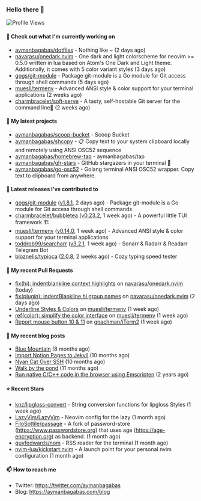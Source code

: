 ### Hello there 👋

![Profile Views](https://komarev.com/ghpvc/?username=aymanbagabas&label=PROFILE+VIEWS)

#### 👷 Check out what I'm currently working on

- [aymanbagabas/dotfiles](https://github.com/aymanbagabas/dotfiles) - Nothing like ~ (2 days ago)
- [navarasu/onedark.nvim](https://github.com/navarasu/onedark.nvim) - One dark and light colorscheme for neovim &gt;= 0.5.0 written in lua based on Atom&#39;s One Dark and Light theme. Additionally, it comes with 5 color variant styles (3 days ago)
- [gogs/git-module](https://github.com/gogs/git-module) - Package git-module is a Go module for Git access through shell commands (5 days ago)
- [muesli/termenv](https://github.com/muesli/termenv) - Advanced ANSI style &amp; color support for your terminal applications (2 weeks ago)
- [charmbracelet/soft-serve](https://github.com/charmbracelet/soft-serve) - A tasty, self-hostable Git server for the command line🍦 (2 weeks ago)

#### 🌱 My latest projects

- [aymanbagabas/scoop-bucket](https://github.com/aymanbagabas/scoop-bucket) - Scoop Bucket
- [aymanbagabas/shcopy](https://github.com/aymanbagabas/shcopy) - 📋 Copy text to your system clipboard locally and remotely using ANSI OSC52 sequence
- [aymanbagabas/homebrew-tap](https://github.com/aymanbagabas/homebrew-tap) - aymanbagabas/tap
- [aymanbagabas/gh-stars](https://github.com/aymanbagabas/gh-stars) - GitHub stargazers in your terminal 🌟
- [aymanbagabas/go-osc52](https://github.com/aymanbagabas/go-osc52) - Golang terminal ANSI OSC52 wrapper. Copy text to clipboard from anywhere.

#### 🔭 Latest releases I've contributed to

- [gogs/git-module](https://github.com/gogs/git-module) ([v1.8.1](https://github.com/gogs/git-module/releases/tag/v1.8.1), 2 days ago) - Package git-module is a Go module for Git access through shell commands
- [charmbracelet/bubbletea](https://github.com/charmbracelet/bubbletea) ([v0.23.2](https://github.com/charmbracelet/bubbletea/releases/tag/v0.23.2), 1 week ago) - A powerful little TUI framework 🏗
- [muesli/termenv](https://github.com/muesli/termenv) ([v0.14.0](https://github.com/muesli/termenv/releases/tag/v0.14.0), 1 week ago) - Advanced ANSI style &amp; color support for your terminal applications
- [toddrob99/searcharr](https://github.com/toddrob99/searcharr) ([v3.2.1](https://github.com/toddrob99/searcharr/releases/tag/v3.2.1), 1 week ago) - Sonarr &amp; Radarr &amp; Readarr Telegram Bot
- [bloznelis/typioca](https://github.com/bloznelis/typioca) ([2.0.8](https://github.com/bloznelis/typioca/releases/tag/2.0.8), 2 weeks ago) - Cozy typing speed tester

#### 🔨 My recent Pull Requests

- [fix(hi): indentblankline context highlights](https://github.com/navarasu/onedark.nvim/pull/145) on [navarasu/onedark.nvim](https://github.com/navarasu/onedark.nvim) (today)
- [fix(plugin): indentBlankline hl group names](https://github.com/navarasu/onedark.nvim/pull/143) on [navarasu/onedark.nvim](https://github.com/navarasu/onedark.nvim) (2 days ago)
- [Underline Styles &amp; Colors](https://github.com/muesli/termenv/pull/114) on [muesli/termenv](https://github.com/muesli/termenv) (1 week ago)
- [ref(color): simplify the color interface](https://github.com/muesli/termenv/pull/113) on [muesli/termenv](https://github.com/muesli/termenv) (1 week ago)
- [Report mouse button 10 &amp; 11](https://github.com/gnachman/iTerm2/pull/484) on [gnachman/iTerm2](https://github.com/gnachman/iTerm2) (1 week ago)

#### 📜 My recent blog posts

- [Blue Mountain](https://aymanbagabas.com/blog/2022/06/02/blue-mountain.html) (8 months ago)
- [Import Notion Pages to Jekyll](https://aymanbagabas.com/blog/2022/03/29/import-notion-pages-to-jekyll.html) (10 months ago)
- [Nyan Cat Over SSH](https://aymanbagabas.com/blog/2022/03/25/nyan-cat-over-ssh.html) (10 months ago)
- [Walk by the pond](https://aymanbagabas.com/blog/2022/03/10/walk-by-the-pond.html) (11 months ago)
- [Run native C/C&#43;&#43; code in the browser using Emscripten](https://aymanbagabas.com/blog/2020/11/18/run-native-c-c&#43;&#43;-code-in-the-browser-using-emscripten.html) (2 years ago)

#### ⭐ Recent Stars

- [knz/lipgloss-convert](https://github.com/knz/lipgloss-convert) - String conversion functions for lipgloss Styles (1 week ago)
- [LazyVim/LazyVim](https://github.com/LazyVim/LazyVim) - Neovim config for the lazy (1 month ago)
- [FiloSottile/passage](https://github.com/FiloSottile/passage) - A fork of password-store (https://www.passwordstore.org) that uses age (https://age-encryption.org) as backend. (1 month ago)
- [guyfedwards/nom](https://github.com/guyfedwards/nom) - RSS reader for the terminal (1 month ago)
- [nvim-lua/kickstart.nvim](https://github.com/nvim-lua/kickstart.nvim) - A launch point for your personal nvim configuration (1 month ago)

#### 📫 How to reach me

- Twitter: https://twitter.com/aymanbagabas
- Blog: https://aymanbagabas.com/blog
